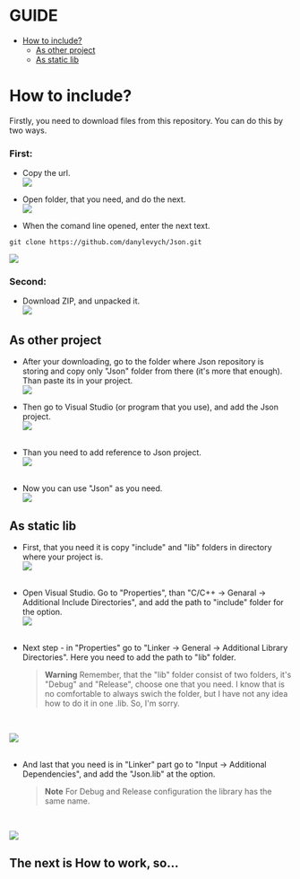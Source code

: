 # **GUIDE**
- [How to include?](https://github.com/danylevych/Json/edit/master/README.md#how-to-include)
  - [As other project](https://github.com/danylevych/Json#as-other-project)
  - [As static lib](https://github.com/danylevych/Json#as-static-lib)

# **How to include?**
Firstly, you need to download files from this repository.
You can do this by two ways.<br> 
### First:
- Copy the url.<br> 
![](/assets/urlClone.png)

- Open folder, that you need, and do the next.<br> 
![](/assets/openCMD.png)

- When the comand line opened, enter the next text.
```
git clone https://github.com/danylevych/Json.git
```
![](/assets/enterCloneText.png)

### Second:
- Download ZIP, and unpacked it.<br> 
![](/assets/downloadZIP.png)

## **As other project**
- After your downloading, go to the folder where Json repository is storing and copy only "Json" folder from there (it's more that enough). Than paste its in your project.<br>
![](/assets/pastingJson.png)

- Then go to Visual Studio (or program that you use), and add the Json project.<br>
![](/assets/addJsonToVS1.png)<br><br>

- Than you need to add reference to Json project.<br>
![](/assets/addJsonToVS2.png)<br><br>

- Now you can use "Json" as you need.<br>
![](/assets/addJsonToVS3.png)


## **As static lib**

- First, that you need it is copy "include" and "lib" folders in directory where your project is.<br>
![](/assets/addJsonToVS4.png)<br><br>

- Open Visual Studio. Go to "Properties", than "C/C++ -> Genaral -> Additional Include Directories", and add the path to "include" folder for the option.<br>
![](/assets/addJsonToVS5.png)<br><br>

- Next step - in "Properties" go to "Linker -> General -> Additional Library Directories". Here you need to add the path to "lib" folder.<br>

  > **Warning**
  > Remember, that the "lib" folder consist of two folders, it's "Debug" and "Release", choose one that you need. I know that is no comfortable to always swich the folder, but I have not any idea how to do it in one .lib. So, I'm sorry.

<br>

![](/assets/addJsonToVS6.png)<br><br>

- And last that you need is in "Linker" part go to "Input -> Additional Dependencies", and add the "Json.lib" at the option.<br>

  > **Note**
  > For Debug and Release configuration the library has the same name.

<br>

![](/assets/addJsonToVS7.png)

## **The next is How to work, so...**
